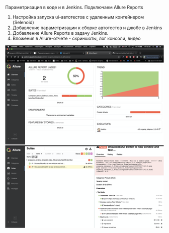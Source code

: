 Параметризация в коде и в Jenkins. Подключаем Allure Reports
1. Настройка запуска ui-автотестов с удаленным контейнером (Selenoid)
2. Добавление параметризации к сборке автотестов и джобе в Jenkins
3. Добавление Allure Reports в задачу Jenkins.
4. Вложения в Allure-отчете - скриншоты, лог консоли, видео

![Report](src/main/resources/Allure_1.png)
![Report](src/main/resources/Allure_2.png)